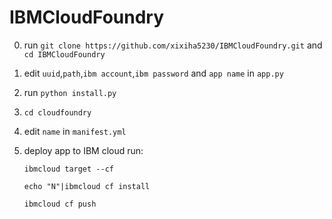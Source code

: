 # IBMCloudFoundry

0. run ``git clone https://github.com/xixiha5230/IBMCloudFoundry.git`` and ``cd IBMCloudFoundry``

1. edit ``uuid``,``path``,``ibm account``,``ibm password`` and ``app name`` in ``app.py``

2. run ``python install.py``

3. ``cd cloudfoundry``

4. edit ``name`` in ``manifest.yml``

5. deploy app to IBM cloud run:

   ``ibmcloud target --cf``  
   
   ``echo "N"|ibmcloud cf install ``
   
   ``ibmcloud cf push``
